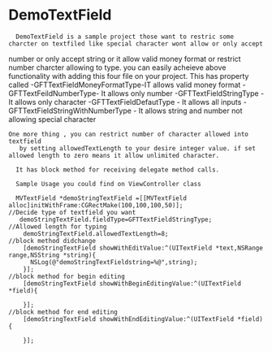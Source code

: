 DemoTextField
=============

      DemoTextField is a sample project those want to restric some charcter on textfiled like special character wont allow or only accept
  number or only accept string or it allow valid money format or restrict number charcter allowing to type. you can easily acheieve above functionality with adding this four file on your project.
         This has property called 
             -GFTTextFieldMoneyFormatType-IT allows valid money format
             -GFTTextFeildNumberType- It allows only number 
             -GFTTextFieldStringType - It allows only character
             -GFTTextFieldDefautType - It allows all inputs
             -GFTTextFieldStringWithNumberType - It allows string and number not allowing special character
             
    One more thing , you can restrict number of character allowed into textfield
       by setting allowedTextLength to your desire integer value. if set allowed length to zero means it allow unlimited character.
       
      It has block method for receiving delegate method calls.
      
      Sample Usage you could find on ViewController class 
      
      MVTextField *demoStringTextField =[[MVTextField alloc]initWithFrame:CGRectMake(100,100,100,50)];
    //Decide type of textfield you want  
       demoStringTextField.fieldType=GFTTextFieldStringType;
    //Allowed length for typing
        demoStringTextField.allowedTextLength=8;
    //block method didchange
        [demoStringTextField showWithEditValue:^(UITextField *text,NSRange range,NSString *string){
          NSLog(@"demoStringTextFieldstring=%@",string);
        }];
    //block method for begin editing
        [demoStringTextField showWithBeginEditingValue:^(UITextField *field){
        
        }];
    //block method for end editing
        [demoStringTextField showWithEndEditingValue:^(UITextField *field){
        
        }];
             
      
      
